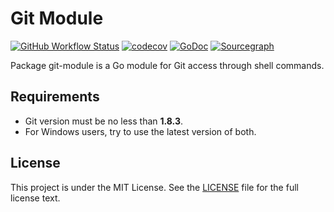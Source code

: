 # Git Module 

[![GitHub Workflow Status](https://img.shields.io/github/workflow/status/gogs/git-module/Go?logo=github&style=for-the-badge)](https://github.com/gogs/git-module/actions?query=workflow%3AGo)
[![codecov](https://img.shields.io/codecov/c/github/gogs/git-module/master?logo=codecov&style=for-the-badge)](https://codecov.io/gh/gogs/git-module)
[![GoDoc](https://img.shields.io/badge/GoDoc-Reference-blue?style=for-the-badge&logo=go)](https://pkg.go.dev/github.com/gogs/git-module?tab=doc)
[![Sourcegraph](https://img.shields.io/badge/view%20on-Sourcegraph-brightgreen.svg?style=for-the-badge&logo=sourcegraph)](https://sourcegraph.com/github.com/gogs/git-module)

Package git-module is a Go module for Git access through shell commands.

## Requirements

- Git version must be no less than **1.8.3**.
- For Windows users, try to use the latest version of both.

## License

This project is under the MIT License. See the [LICENSE](LICENSE) file for the full license text.
